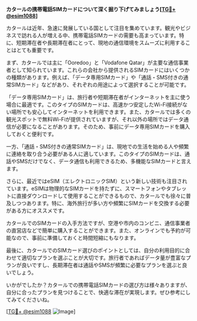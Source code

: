 **カタールの携帯電話SIMカードについて深く掘り下げてみましょう[[TG💪+ @esim1088](https://t.me/s/esim1088)]**

カタールは近年、急速に発展している国として注目を集めています。観光やビジネスで訪れる人が増える中、携帯電話SIMカードの需要も高まっています。特に、短期滞在者や長期滞在者にとって、現地の通信環境をスムーズに利用することはとても重要です。

まず、カタールでは主に「Ooredoo」と「Vodafone Qatar」が主要な通信事業者として知られています。これらの会社から提供されるSIMカードにはいくつかの種類があります。例えば、「データ専用SIMカード」や「通話・SMS付きの通常SIMカード」などがあり、それぞれの用途によって選択することが可能です。

「データ専用SIMカード」は、旅行者や短期滞在者がインターネットを主に使う場合に最適です。このタイプのSIMカードは、高速かつ安定したWi-Fi接続がない場所でも安心してインターネットを利用できます。また、カタールでは多くの観光スポットで無料Wi-Fiが提供されていますが、それ以外の場所ではデータ通信が必要になることがあります。そのため、事前にデータ専用SIMカードを購入しておくと便利です。

一方、「通話・SMS付きの通常SIMカード」は、現地での生活を始める人や頻繁に連絡を取り合う必要がある人に適しています。このタイプのSIMカードは、通話やSMSだけでなく、データ通信も利用できるため、多機能なSIMカードと言えます。

さらに、最近ではeSIM（エレクトロニックSIM）という新しい技術も注目されています。eSIMは物理的なSIMカードを持たずに、スマートフォンやタブレットに直接ダウンロードして使用することができるもので、カタールでも徐々に普及しつつあります。特に、海外旅行が多い方や頻繁にSIMカードを交換する必要がある方にオススメです。

カタールでのSIMカードの入手方法ですが、空港や市内のコンビニ、通信事業者の直営店などで簡単に購入することができます。また、オンラインでも予約が可能なので、事前に準備しておくと時間短縮にもなります。

最後に、カタールでのSIMカード選びのポイントとしては、自分の利用目的に合わせて適切なプランを選ぶことが大切です。旅行者であればデータ量が豊富なプランが良いですし、長期滞在者は通話やSMSが頻繁に必要なプランを選ぶと良いでしょう。

いかがでしたか？カタールでの携帯電話SIMカードの選び方は様々ありますが、自分に合ったプランを見つけることで、快適な滞在が実現します。ぜひ参考にしてみてくださいね。

[[TG💪+ @esim1088](https://t.me/s/esim1088) ![Image](https://i.postimg.cc/Y0z9fWf4/image.png)]